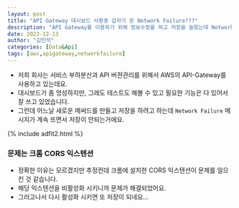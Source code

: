 ```yaml
---
layout: post
title: "API Gateway 대시보드 사용중 갑자기 뜬 Network Failure???"
description: "API Gateway를 이용하기 위해 정보수정을 하고 저장을 눌렀는데 Network Failure가 떠서 당황하셨나요? 그 해결책을 고민해 봅니다."
date: 2023-12-13
author: "김민석"
categories: [Data&Api]
tags: [aws,apigateway,networkfailure]
---
```

- 저희 회사는 서비스 부하분산과 API 버젼관리를 위해서 AWS의 API-Gateway를 사용하고 있는데요.
- 대시보드가 좀 엉성하지만, 그래도 테스트도 해볼 수 있고 필요한 기능은 다 있어서 잘 쓰고 있었습니다.
- 그런데 어느날 새로운 메써드를 만들고 저장을 하려고 하는데 `Network Failure` 메시지가 계속 뜨면서 저장이 안되는거에요.

 {% include adfit2.html %}

### 문제는 크롬 CORS 익스텐션
- 정확한 이유는 모르겠지만 추정컨데 크롬에 설치한 CORS 익스텐션이 문제를 일으킨 것 같습니다.
- 해당 익스텐션을 비활성화 시키니까 문제가 해결되었어요.
- 그러고나서 다시 활성화 시키면 또 저장이 되네요...